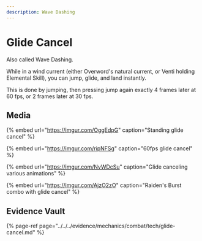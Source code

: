 ```yaml
---
description: Wave Dashing
---
```


# Glide Cancel

Also called Wave Dashing.

While in a wind current (either Overword's natural current, or Venti holding Elemental Skill), you can jump, glide, and land instantly.

This is done by jumping, then pressing jump again exactly 4 frames later at 60 fps, or 2 frames later at 30 fps.

## Media

{% embed url="https://imgur.com/OggEdpG" caption="Standing glide cancel" %}

{% embed url="https://imgur.com/ripNFSg" caption="60fps glide cancel" %}

{% embed url="https://imgur.com/NvWDcSu" caption="Glide canceling various animations" %}

{% embed url="https://imgur.com/AjzO2zO" caption="Raiden's Burst combo with glide cancel" %}

## Evidence Vault

{% page-ref page="../../../evidence/mechanics/combat/tech/glide-cancel.md" %}

